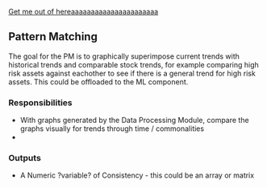 [Get me out of hereaaaaaaaaaaaaaaaaaaaaaa](README.md)

## Pattern Matching
The goal for the PM is to graphically superimpose current trends with historical trends and comparable stock trends, for example comparing high risk assets against eachother to see if there is a general trend for high risk assets.  This could be offloaded to the ML component.


### Responsibilities
* With graphs generated by the Data Processing Module, compare the graphs visually for trends through time / commonalities
* 



### Outputs
* A Numeric ?variable? of Consistency - this could be an array or matrix
